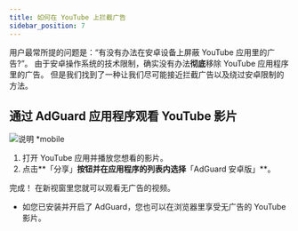 ```yaml
---
title: 如何在 YouTube 上拦截广告
sidebar_position: 7
---
```


用户最常所提的问题是：“有没有办法在安卓设备上屏蔽 YouTube 应用里的广告?”。 由于安卓操作系统的技术限制，确实没有办法**彻底**移除 YouTube 应用程序里的广告。 但是我们找到了一种让我们尽可能接近拦截广告以及绕过安卓限制的方法。


## 通过 AdGuard 应用程序观看 YouTube 影片

![说明 *mobile](https://cdn.adtidy.org/public/Adguard/Blog/Android/3-6/share.gif)

1. 打开 YouTube 应用并播放您想看的影片。
2. 点击**「分享」**按钮并在应用程序的列表内选择**「AdGuard 安卓版」**。

完成！ 在新视窗里您就可以观看无广告的视频。

* 如您已安装并开启了 AdGuard，您也可以在浏览器里享受无广告的 YouTube 影片。